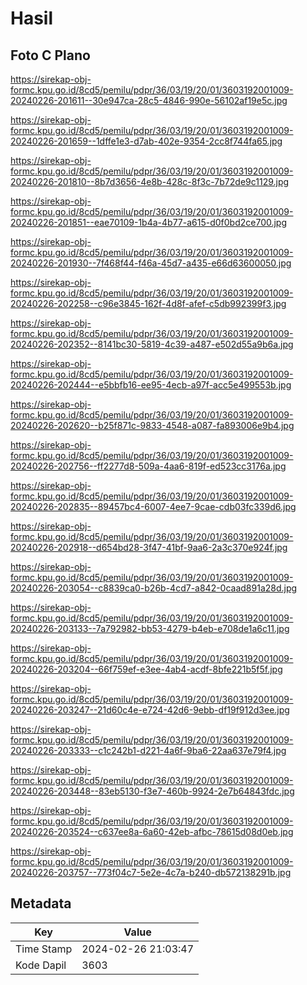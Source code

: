 # Hasil

## Foto C Plano

https://sirekap-obj-formc.kpu.go.id/8cd5/pemilu/pdpr/36/03/19/20/01/3603192001009-20240226-201611--30e947ca-28c5-4846-990e-56102af19e5c.jpg

https://sirekap-obj-formc.kpu.go.id/8cd5/pemilu/pdpr/36/03/19/20/01/3603192001009-20240226-201659--1dffe1e3-d7ab-402e-9354-2cc8f744fa65.jpg

https://sirekap-obj-formc.kpu.go.id/8cd5/pemilu/pdpr/36/03/19/20/01/3603192001009-20240226-201810--8b7d3656-4e8b-428c-8f3c-7b72de9c1129.jpg

https://sirekap-obj-formc.kpu.go.id/8cd5/pemilu/pdpr/36/03/19/20/01/3603192001009-20240226-201851--eae70109-1b4a-4b77-a615-d0f0bd2ce700.jpg

https://sirekap-obj-formc.kpu.go.id/8cd5/pemilu/pdpr/36/03/19/20/01/3603192001009-20240226-201930--7f468f44-f46a-45d7-a435-e66d63600050.jpg

https://sirekap-obj-formc.kpu.go.id/8cd5/pemilu/pdpr/36/03/19/20/01/3603192001009-20240226-202258--c96e3845-162f-4d8f-afef-c5db992399f3.jpg

https://sirekap-obj-formc.kpu.go.id/8cd5/pemilu/pdpr/36/03/19/20/01/3603192001009-20240226-202352--8141bc30-5819-4c39-a487-e502d55a9b6a.jpg

https://sirekap-obj-formc.kpu.go.id/8cd5/pemilu/pdpr/36/03/19/20/01/3603192001009-20240226-202444--e5bbfb16-ee95-4ecb-a97f-acc5e499553b.jpg

https://sirekap-obj-formc.kpu.go.id/8cd5/pemilu/pdpr/36/03/19/20/01/3603192001009-20240226-202620--b25f871c-9833-4548-a087-fa893006e9b4.jpg

https://sirekap-obj-formc.kpu.go.id/8cd5/pemilu/pdpr/36/03/19/20/01/3603192001009-20240226-202756--ff2277d8-509a-4aa6-819f-ed523cc3176a.jpg

https://sirekap-obj-formc.kpu.go.id/8cd5/pemilu/pdpr/36/03/19/20/01/3603192001009-20240226-202835--89457bc4-6007-4ee7-9cae-cdb03fc339d6.jpg

https://sirekap-obj-formc.kpu.go.id/8cd5/pemilu/pdpr/36/03/19/20/01/3603192001009-20240226-202918--d654bd28-3f47-41bf-9aa6-2a3c370e924f.jpg

https://sirekap-obj-formc.kpu.go.id/8cd5/pemilu/pdpr/36/03/19/20/01/3603192001009-20240226-203054--c8839ca0-b26b-4cd7-a842-0caad891a28d.jpg

https://sirekap-obj-formc.kpu.go.id/8cd5/pemilu/pdpr/36/03/19/20/01/3603192001009-20240226-203133--7a792982-bb53-4279-b4eb-e708de1a6c11.jpg

https://sirekap-obj-formc.kpu.go.id/8cd5/pemilu/pdpr/36/03/19/20/01/3603192001009-20240226-203204--66f759ef-e3ee-4ab4-acdf-8bfe221b5f5f.jpg

https://sirekap-obj-formc.kpu.go.id/8cd5/pemilu/pdpr/36/03/19/20/01/3603192001009-20240226-203247--21d60c4e-e724-42d6-9ebb-df19f912d3ee.jpg

https://sirekap-obj-formc.kpu.go.id/8cd5/pemilu/pdpr/36/03/19/20/01/3603192001009-20240226-203333--c1c242b1-d221-4a6f-9ba6-22aa637e79f4.jpg

https://sirekap-obj-formc.kpu.go.id/8cd5/pemilu/pdpr/36/03/19/20/01/3603192001009-20240226-203448--83eb5130-f3e7-460b-9924-2e7b64843fdc.jpg

https://sirekap-obj-formc.kpu.go.id/8cd5/pemilu/pdpr/36/03/19/20/01/3603192001009-20240226-203524--c637ee8a-6a60-42eb-afbc-78615d08d0eb.jpg

https://sirekap-obj-formc.kpu.go.id/8cd5/pemilu/pdpr/36/03/19/20/01/3603192001009-20240226-203757--773f04c7-5e2e-4c7a-b240-db572138291b.jpg


## Metadata

| Key        | Value               |
| ---------- | ------------------- |
| Time Stamp | 2024-02-26 21:03:47 |
| Kode Dapil | 3603                |



